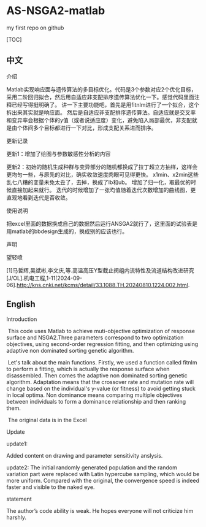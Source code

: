 # AS-NSGA2-matlab

my first repo on github

[TOC]

## 中文

 介绍

Matlab实现响应面与遗传算法的多目标优化。代码是3个参数对应2个优化目标，采用二阶回归拟合，然后用自适应非支配排序遗传算法优化一下。感觉代码里面注释已经写得挺明确了。 讲一下主要功能吧，首先是用fitnlm进行了一个拟合，这个拆出来其实就是响应面。 然后是自适应非支配排序遗传算法。自适应就是交叉率和变异率会根据个体的y值（或者说适应度）变化，避免陷入局部最优，非支配就是由个体间多个目标都进行一下对比，形成支配关系进而排序。



 更新记录

更新1：增加了绘图与参数敏感性分析的内容

更新2：初始的随机生成种群与变异部分的随机都换成了拉丁超立方抽样，这样会更均匀一些，与原先的对比，确实收敛速度肉眼可见得更快。 x1min、x2min这些乱七八糟的变量未免太丑了，去掉，换成了lb和ub。 增加了归一化，取最优的时候直接加起来就行。 迭代的时候增加了一张均值随着迭代次数增加的曲线图，更直观地看到迭代是否收敛。



使用说明

把excel里面的数据换成自己的数据然后运行ANSGA2就行了，这里面的试验表是用matlab的bbdesign生成的，换成别的应该也行。



 声明

望轻喷

[1]马哲辉,吴斌彬,李文庆,等.高温高压Y型截止阀组内流特性及流道结构改进研究[J/OL].机电工程,1-11[2024-09-06].http://kns.cnki.net/kcms/detail/33.1088.TH.20240810.1224.002.html.

## English

Introduction

​	This code uses Matlab to achieve muti-objective optimization of response surface and NSGA2.Three parameters correspond to two optimization objectives, using second-order regression fitting, and then optimizing using adaptive non dominated sorting genetic algorithm. 

​	 Let's talk about the main functions. Firstly, we used a function called fitnlm to perform a fitting, which is actually the response surface when disassembled. Then comes the adaptive non dominated sorting genetic algorithm. Adaptation means that the crossover rate and mutation rate will change based on the individual's y-value (or fitness) to avoid getting stuck in local optima. Non dominance means comparing multiple objectives between individuals to form a dominance relationship and then ranking them.

​	The original data is in the Excel



Update

update1: 

Added content on drawing and parameter sensitivity anslysis.

update2:
The initial randomly generated population and the random variation part were replaced with Latin hypercube sampling, which would be more uniform. Compared with the original, the convergence speed is indeed faster and visible to the naked eye.



statement

The author’s code ability is weak. He hopes everyone will not criticize him harshly.
